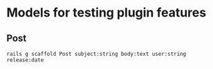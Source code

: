 Models for testing plugin features
===================================

Post
----

    rails g scaffold Post subject:string body:text user:string release:date
